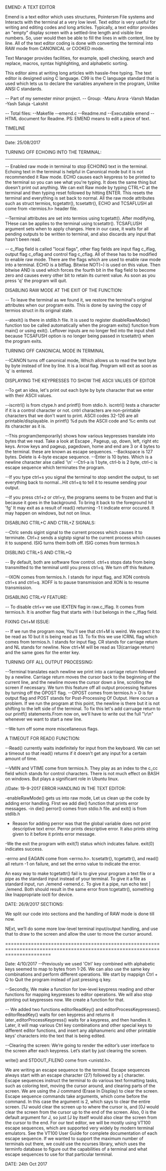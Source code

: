 EMEND: A TEXT EDITOR

Emend is a text editor which uses structures, Pointersm File systems and Interacts with the terminal at a very low level. Text editor is very useful for writing and editing codes and long articles. Typically, a text editor provides an "empty" display screen with a settled-line length and visible line numbers. So, user would then be able to fill the lines in with content, line by line. All of the text editor coding is done with converting the terminal into RAW mode from CANONICAL or COOKED mode.

Text Manager provides facilities, for example, spell checking, search and replace, macros, syntax highlighting, and alphabetic sorting.

This editor aims at writing long articles with hassle-free typing. The text editor is designed using C language. C99 is the C language standard that is used which lets us to declare the variables anywhere in the program, Unlike ANSI C standards.


-- Part of my semester minor project.
-- Group:
    -Manu Arora
    -Vansh Madan
    -Yash Saluja
    -Lakshit

-- Total files:
    --Makefile
    --emend.c
    --Readme.md
    --Executable emend
    --HTML document for Readme.
PS: EMEND means to edit a piece of text.

TIMELINE
___________________________________________________________________________________________________________________________________________

Date: 25/08/2017

TURNING OFF ECHOING INTO THE TERMINAL:
____________________________
-- Enabled raw mode in terminal to stop ECHOING text in the terminal. Echoing text in the terminal is helpful in Canonical mode but it is not recommended it Raw mode. ECHO causes each keypress to be printed to the terminal so you can see what you're typing. It does the same thing but doesn't print out anything. We can exit Raw mode by typing CTRL+C at the terminal and then typing reset followed by hitting ENTER. This resets the terminal and everything is set back to normal. All the raw mode attributes such as struct termios, tcgetattr(), tcsetattr(), ECHO and TCSAFLUSH all come from <termios.h> header file.

--Terminal attributes are set into termios using tcgetatt(). After modifying, THese can be applies to the terminal using tcsetattr(). TCSAFLUSH argument sets when to apply changes. Here in our case, it waits for all pending outputs to be written to terminal, and also discards any input that hasn't been read.

-- c_lflag field is called "local flags", other flag fields are input flag c_iflag, output flag c_oflag and control flag c_cflag. All of these has to be modified to enable raw mode. There are the flags which are used to enable raw mode into a terminal. ECHO is a bitflag. Bitwise NOT(~) is used on this value. Then bitwise AND is used which forces the fourth bit in the flag field to become zero and causes every other bit to retain its current value. As soon as you press 'q' the program will quit.

DISABLING RAW MODE AT THE EXIT OF THE FUNCTION:

-- To leave the terminal as we found it, we restore the terminal's original attributes when our program exits. This is done by saving the copy of termios struct in its original state.

--atexit() is there in stdlib.h file. It is used to register disableRawMode() function too be called automatically when the program exits() function from main() or using exit(). Leftover inputs are no longer fed into the input shell because TCSAFUSH option is no longer being passed in tcsetattr() when the program exits.

TURNING OFF CANONICAL MODE IN TERMINAL

--ICANON turns off canonical mode, Which allows us to read the text byte by byte instead of line by line. It is a local flag. Program will exit as soon as 'q' is entered.

DISPLAYING THE KEYPRESSES TO SHOW THE ASCII VALUES OF EDITOR

--To get an idea, let's print out each byte by byte character that we enter with their ASCII values.

--iscntrl() is from ctype.h and printf() from stdio.h. iscntrl() tests a character if it is a control character or not. cntrl characters are non-printable characters that we don't want to print. ASCII codes 32-126 are all printable/displayable. in printf() %d puts the ASCII code and %c emits out its character as it is.

--This program(temporarily) shows how various keypresses translate into bytes that we read. Take a look at Escape , Pageup, up, down, left, right etc keys. Arrow keys and pageup, pagedown, home and end are 3 or 4 bytes to the terminal. these are known as escape sequences.
--Backspace is 127 bytes. Delete is 4-byte escape sequence.
--Enter is 10 bytes. Which is a newline character alse called '\n'
--Ctrl-a is 1 byte, ctrl-b is 2 byte, ctrl-c is escape sequence which terminates the program.

--If you type ctrl+s you signal the terminal to stop sendint the output, to set everything back to normal...Hit ctrl+q to tell it to resume sending your output.

--If you press ctrl+z or ctrl+y, the programs seems to be frozen and that is because it goes in the background. To bring it back to the foreground hit 'fg' It may exit as a result of read() returning -1 t indicate error occured. It may happen on windows, but not on linux.

DISABLING CTRL+C AND CTRL+Z SIGNALS:

--Ctrlc sends sigint signal to the current process which causes it to terminate. Ctrl+z sends a sigtstp signal to the current process which causes it to suspend. ISIG turns them both off. ISIG comes from termios.h

DISBLING CTRL+S AND CTRL+Q

-- By default, both are software flow control. ctrl+s stops data from being transmitted to the terminal until you press ctrl+q. We turn off this feature.

--IXON comes from termios.h. I stands for input flag, and XON controls ctrl+s and ctrl+q. XOFF is to pause transmission and XON is to resume transmission.

DISABLING CTRL+V FEATURE:

-- To disable ctrl+v we use IEXTEN flag in raw.c_lflag. It comes from termios.h. It is another flag that starts with I but belongs in the c_lflag field.

FIXING Ctrl+M ISSUE:

-- If we run the program now, You'll see that ctrl+M is weird. We expect it to be read as 10 but it is being read as 13. To fix this we use ICRNL flag which comes from termios.h. I stands for input flag. CR stands for carriage return and NL stands for newline. Now ctrl+M will be read as 13(carriage return) and the same goes for the enter key.

TURNING OFF ALL OUTPUT PROCESSING:

--Terminal translates each newline we print into a carriage return followed by a newline. Carriage return moves the cursor back to the beginning of the current line, and the newline moves the cursor down a line, scrolling the screen if necessary. We turn this feature off all output processing features by turning off the OPOST flag.
--OPOST comes from termios.h > O is for output flag and POST stands for Post-Processing Of Output. Here occurs a problem. If we run the program at this point, the newline is there but it is not shifting to the left side of the terminal. To fix this let's add carruage return to our printf() statements.From now on, we’ll have to write out the full "\r\n" whenever we want to start a new line.

--We turn off some more miscellaneous flags.

A TIMEOUT FOR READ() FUNCTION:

--Read() currently waits indefinitely for input from the keyboard. We can set a timeout so that read() returns if it doesn't get any input for a certain amount of time.

--VMIN and VTIME come from termios.h. They play as an index to the c_cc field which stands for control characters. There is not much effect on BASH on windows. But plays a significant role in Ubuntu linux.

//Date: 19-9-2017
ERROR HANDLING IN THE TEXT EDITOR:

-enableRawMode() gets us into raw mode, Let us clean up the code by adding error handling. FIrst we add die() function that prints error messages.
-in die() perror() comes from stdio.h file. and exit() is from stdlib.h

- Reason for adding perror was that the global variable does not print descriptive text error. Perror prints descriptive error. It also prints string given to it before it prints error message.

-We the exit the program with exit(1) status which indcates failure. exit(0) indicates success.

-errno and EAGAIN come from <errno.h>.
tcsetattr(), tcgetattr(), and read() all return -1 on failure, and set the errno value to indicate the error.

An easy way to make tcgetattr() fail is to give your program a text file or a pipe as the standard input instead of your terminal. To give it a file as standard input, run ./emend <emend.c. To give it a pipe, run echo test | ./emend. Both should result in the same error from tcgetattr(), something like Inappropriate ioctl for device.

DATE: 26/9/2017
SECTIONS:

We split our code into sections and the handling of RAW mode is done till now.

NExt, we’ll do some more low-level terminal input/output handling, and use that to draw to the screen and allow the user to move the cursor around.

============================================================================================================================

Date: 4/10/2017
--Previously we used 'Ctrl' key combined with alphabetic keys seemed to map to bytes from 1-26. We can also use the same key combinations and perform different operations. We start by mappign Ctrl + Q to Quit the program instead of just pressing q key.

--Secondly, We make a function for low-level keypress reading and other functions for mapping keypresses to editor operations. We will also stop printing out keypresses now. We create a function for that.

-- We added two functions editorReadKey() and editorProcessKeypresses(). editorReadKey() waits for oen keypress and returns it later.,editorProcessKeypress() waits for a keypress, and then handles it. Later, it will map various Ctrl key combinations and other special keys to different editor functions, and insert any alphanumeric and other printable keys’ characters into the text that is being edited.

--Clearing the screen:
We’re going to render the editor’s user interface to the screen after each keypress. Let’s start by just clearing the screen.

write() and STDOUT_FILENO come from <unistd.h>.

We are writing an escape sequence to the terminal. Escape sequences always start with an escape character (27) followed by a [ character. Escape sequences instruct the terminal to do various text formatting tasks, such as coloring text, moving the cursor around, and clearing parts of the screen.
We are using the J command (Erase In Display) to clear the screen. Escape sequence commands take arguments, which come before the command. In this case the argument is 2, which says to clear the entire screen. <esc>[1J would clear the screen up to where the cursor is, and <esc>[0J would clear the screen from the cursor up to the end of the screen. Also, 0 is the default argument for J, so just <esc>[J by itself would also clear the screen from the cursor to the end.
For our text editor, we will be mostly using VT100 escape sequences, which are supported very widely by modern terminal emulators. See the VT100 User Guide for complete documentation of each escape sequence.
If we wanted to support the maximum number of terminals out there, we could use the ncurses library, which uses the terminfo database to figure out the capabilities of a terminal and what escape sequences to use for that particular terminal.

DATE: 24th Oct 2017
